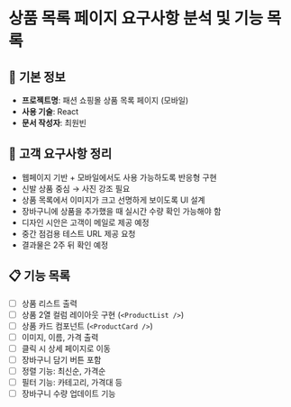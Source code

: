 # 상품 목록 페이지 요구사항 분석 및 기능 목록


## 📌 기본 정보
- **프로젝트명**: 패션 쇼핑몰 상품 목록 페이지 (모바일)
- **사용 기술**: React
- **문서 작성자**: 최원빈


## 📝 고객 요구사항 정리

- 웹페이지 기반 + 모바일에서도 사용 가능하도록 반응형 구현
- 신발 상품 중심 → 사진 강조 필요
- 상품 목록에서 이미지가 크고 선명하게 보이도록 UI 설계
- 장바구니에 상품을 추가했을 때 실시간 수량 확인 가능해야 함
- 디자인 시안은 고객이 메일로 제공 예정
- 중간 점검용 테스트 URL 제공 요청
- 결과물은 2주 뒤 확인 예정


## 📋 기능 목록

- [ ] 상품 리스트 출력  
- [ ] 상품 2열 컬럼 레이아웃 구현 (`<ProductList />`)
- [ ] 상품 카드 컴포넌트 (`<ProductCard />`)
- [ ] 이미지, 이름, 가격 출력
- [ ] 클릭 시 상세 페이지로 이동
- [ ] 장바구니 담기 버튼 포함
- [ ] 정렬 기능: 최신순, 가격순
- [ ] 필터 기능: 카테고리, 가격대 등
- [ ] 장바구니 수량 업데이트 기능
